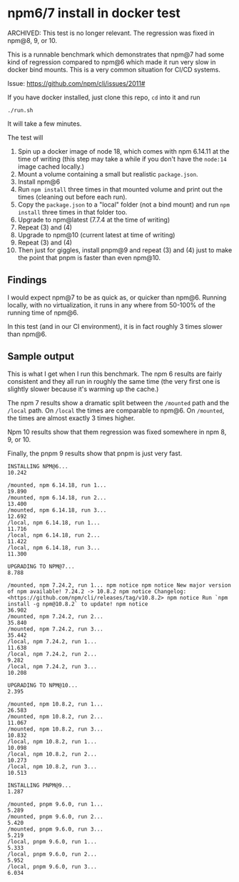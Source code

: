 # npm6/7 install in docker test

ARCHIVED: This test is no longer relevant. The regression was fixed in npm@8, 9, or 10.

This is a runnable benchmark which demonstrates that npm@7 had some kind of regression compared to npm@6 which made it run very slow in docker bind mounts. This is a very common situation for CI/CD systems.

Issue: https://github.com/npm/cli/issues/2011#

If you have docker installed, just clone this repo, `cd` into it and run

```
./run.sh
```

It will take a few minutes.

The test will

1. Spin up a docker image of node 18, which comes with npm 6.14.11 at the time of writing (this step may take a while if you don't have the `node:14` image cached locally.)
2. Mount a volume containing a small but realistic `package.json`.
3. Install npm@6
4. Run `npm install` three times in that mounted volume and print out the times (cleaning out before each run).
5. Copy the `package.json` to a "local" folder (not a bind mount) and run `npm install` three times in that folder too.
6. Upgrade to npm@latest (7.7.4 at the time of writing)
7. Repeat (3) and (4)
8. Upgrade to npm@10 (current latest at time of writing)
7. Repeat (3) and (4)
9. Then just for giggles, install pnpm@9 and repeat (3) and (4) just to make the point that pnpm is faster than even npm@10.

## Findings

I would expect npm@7 to be as quick as, or quicker than npm@6. Running locally, with no virtualization, it runs in any where from 50-100% of the running time of npm@6.

In this test (and in our CI environment), it is in fact roughly 3 times slower than npm@6.


## Sample output

This is what I get when I run this benchmark. The npm 6 results are fairly consistent and they all run in roughly the same time (the very first one is slightly slower because it's warming up the cache.)

The npm 7 results show a dramatic split between the `/mounted` path and the `/local` path. On `/local` the times are comparable to npm@6. On `/mounted`, the times are almost exactly 3 times higher.

Npm 10 results show that them regression was fixed somewhere in npm 8, 9, or 10.

Finally, the pnpm 9 results show that pnpm is just very fast.

```
INSTALLING NPM@6...
10.242

/mounted, npm 6.14.18, run 1...
19.890
/mounted, npm 6.14.18, run 2...
13.400
/mounted, npm 6.14.18, run 3...
12.692
/local, npm 6.14.18, run 1...
11.716
/local, npm 6.14.18, run 2...
11.422
/local, npm 6.14.18, run 3...
11.300

UPGRADING TO NPM@7...
8.788

/mounted, npm 7.24.2, run 1... npm notice npm notice New major version of npm available! 7.24.2 -> 10.8.2 npm notice Changelog: <https://github.com/npm/cli/releases/tag/v10.8.2> npm notice Run `npm install -g npm@10.8.2` to update! npm notice
36.902
/mounted, npm 7.24.2, run 2...
35.840
/mounted, npm 7.24.2, run 3...
35.442
/local, npm 7.24.2, run 1...
11.638
/local, npm 7.24.2, run 2...
9.282
/local, npm 7.24.2, run 3...
10.208

UPGRADING TO NPM@10...
2.395

/mounted, npm 10.8.2, run 1...
26.583
/mounted, npm 10.8.2, run 2...
11.067
/mounted, npm 10.8.2, run 3...
10.832
/local, npm 10.8.2, run 1...
10.098
/local, npm 10.8.2, run 2...
10.273
/local, npm 10.8.2, run 3...
10.513

INSTALLING PNPM@9...
1.287

/mounted, pnpm 9.6.0, run 1...
5.289
/mounted, pnpm 9.6.0, run 2...
5.420
/mounted, pnpm 9.6.0, run 3...
5.219
/local, pnpm 9.6.0, run 1...
5.333
/local, pnpm 9.6.0, run 2...
5.952
/local, pnpm 9.6.0, run 3...
6.034
```



